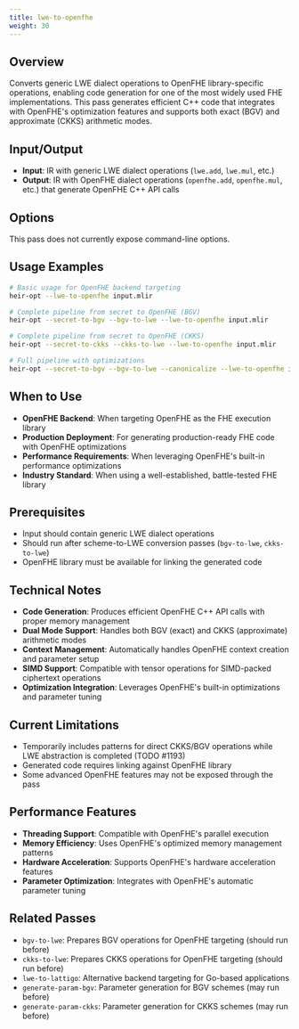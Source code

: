 ```yaml
---
title: lwe-to-openfhe
weight: 30
---
```


## Overview

Converts generic LWE dialect operations to OpenFHE library-specific operations,
enabling code generation for one of the most widely used FHE implementations.
This pass generates efficient C++ code that integrates with OpenFHE's
optimization features and supports both exact (BGV) and approximate (CKKS)
arithmetic modes.

## Input/Output

- **Input**: IR with generic LWE dialect operations (`lwe.add`, `lwe.mul`, etc.)
- **Output**: IR with OpenFHE dialect operations (`openfhe.add`, `openfhe.mul`,
  etc.) that generate OpenFHE C++ API calls

## Options

This pass does not currently expose command-line options.

## Usage Examples

```bash
# Basic usage for OpenFHE backend targeting
heir-opt --lwe-to-openfhe input.mlir

# Complete pipeline from secret to OpenFHE (BGV)
heir-opt --secret-to-bgv --bgv-to-lwe --lwe-to-openfhe input.mlir

# Complete pipeline from secret to OpenFHE (CKKS)
heir-opt --secret-to-ckks --ckks-to-lwe --lwe-to-openfhe input.mlir

# Full pipeline with optimizations
heir-opt --secret-to-bgv --bgv-to-lwe --canonicalize --lwe-to-openfhe input.mlir
```

## When to Use

- **OpenFHE Backend**: When targeting OpenFHE as the FHE execution library
- **Production Deployment**: For generating production-ready FHE code with
  OpenFHE optimizations
- **Performance Requirements**: When leveraging OpenFHE's built-in performance
  optimizations
- **Industry Standard**: When using a well-established, battle-tested FHE
  library

## Prerequisites

- Input should contain generic LWE dialect operations
- Should run after scheme-to-LWE conversion passes (`bgv-to-lwe`, `ckks-to-lwe`)
- OpenFHE library must be available for linking the generated code

## Technical Notes

- **Code Generation**: Produces efficient OpenFHE C++ API calls with proper
  memory management
- **Dual Mode Support**: Handles both BGV (exact) and CKKS (approximate)
  arithmetic modes
- **Context Management**: Automatically handles OpenFHE context creation and
  parameter setup
- **SIMD Support**: Compatible with tensor operations for SIMD-packed ciphertext
  operations
- **Optimization Integration**: Leverages OpenFHE's built-in optimizations and
  parameter tuning

## Current Limitations

- Temporarily includes patterns for direct CKKS/BGV operations while LWE
  abstraction is completed (TODO #1193)
- Generated code requires linking against OpenFHE library
- Some advanced OpenFHE features may not be exposed through the pass

## Performance Features

- **Threading Support**: Compatible with OpenFHE's parallel execution
- **Memory Efficiency**: Uses OpenFHE's optimized memory management patterns
- **Hardware Acceleration**: Supports OpenFHE's hardware acceleration features
- **Parameter Optimization**: Integrates with OpenFHE's automatic parameter
  tuning

## Related Passes

- `bgv-to-lwe`: Prepares BGV operations for OpenFHE targeting (should run
  before)
- `ckks-to-lwe`: Prepares CKKS operations for OpenFHE targeting (should run
  before)
- `lwe-to-lattigo`: Alternative backend targeting for Go-based applications
- `generate-param-bgv`: Parameter generation for BGV schemes (may run before)
- `generate-param-ckks`: Parameter generation for CKKS schemes (may run before)
